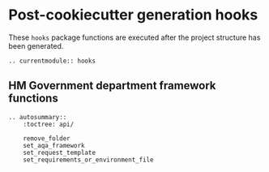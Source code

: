 # Post-cookiecutter generation hooks

These `hooks` package functions are executed after the project structure has been generated.

<!-- Functions should be referenced in the `hooks.__init__.py` -->
```{eval-rst}
.. currentmodule:: hooks
```

## HM Government department framework functions

```{eval-rst}
.. autosummary::
    :toctree: api/

    remove_folder
    set_aqa_framework
    set_request_template
    set_requirements_or_environment_file

```

